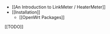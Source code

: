 * [[An Introduction to LinkMeter / HeaterMeter]]
* [[Installation]]
    * [[OpenWrt Packages]]

[[TODO]]
